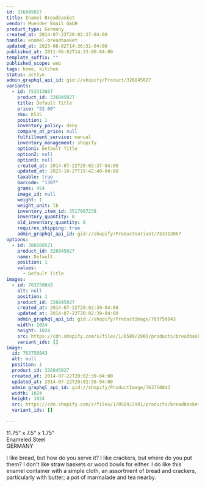 ```yaml
---
id: 326845027
title: Enamel Breadbasket
vendor: Muender Email GmbH
product_type: Germany
created_at: 2014-07-22T20:02:37-04:00
handle: enamel-breadbasket
updated_at: 2023-08-02T14:36:31-04:00
published_at: 2011-06-02T14:33:00-04:00
template_suffix: ""
published_scope: web
tags: home, kitchen
status: active
admin_graphql_api_id: gid://shopify/Product/326845027
variants:
  - id: 753313867
    product_id: 326845027
    title: Default Title
    price: "52.00"
    sku: K535
    position: 1
    inventory_policy: deny
    compare_at_price: null
    fulfillment_service: manual
    inventory_management: shopify
    option1: Default Title
    option2: null
    option3: null
    created_at: 2014-07-22T20:02:37-04:00
    updated_at: 2023-10-27T19:42:40-04:00
    taxable: true
    barcode: "1307"
    grams: 454
    image_id: null
    weight: 1
    weight_unit: lb
    inventory_item_id: 3517007238
    inventory_quantity: 0
    old_inventory_quantity: 0
    requires_shipping: true
    admin_graphql_api_id: gid://shopify/ProductVariant/753313867
options:
  - id: 386508571
    product_id: 326845027
    name: Default
    position: 1
    values:
      - Default Title
images:
  - id: 763750843
    alt: null
    position: 1
    product_id: 326845027
    created_at: 2014-07-22T20:02:39-04:00
    updated_at: 2014-07-22T20:02:39-04:00
    admin_graphql_api_id: gid://shopify/ProductImage/763750843
    width: 1024
    height: 1024
    src: https://cdn.shopify.com/s/files/1/0589/2901/products/breadbasket_1.jpeg?v=1406073759
    variant_ids: []
image:
  id: 763750843
  alt: null
  position: 1
  product_id: 326845027
  created_at: 2014-07-22T20:02:39-04:00
  updated_at: 2014-07-22T20:02:39-04:00
  admin_graphql_api_id: gid://shopify/ProductImage/763750843
  width: 1024
  height: 1024
  src: https://cdn.shopify.com/s/files/1/0589/2901/products/breadbasket_1.jpeg?v=1406073759
  variant_ids: []

---
```


11.75" x 7.5" x 1.75"  
Enameled Steel  
GERMANY

I like bread, but how do you serve it? I like crackers, but where do you put them? I don't like straw baskets or wood bowls for either. I do like this enamel container with a simple cloth, an assortment of bread and crackers, particularly with butter; a pot of marmalade and tea nearby.